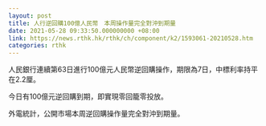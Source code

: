 ```yaml
---
layout: post
title: 人行逆回購100億人民幣　本周操作量完全對沖到期量
date: 2021-05-28 09:33:50.000000000 +08:00
link: https://news.rthk.hk/rthk/ch/component/k2/1593061-20210528.htm
categories: rthk
---
```


人民銀行連續第63日進行100億元人民幣逆回購操作，期限為7日，中標利率持平在2.2厘。

今日有100億元逆回購到期，即實現零回籠零投放。

外電統計，公開市場本周逆回購操作量完全對沖到期量。
